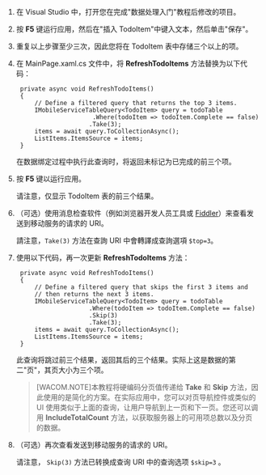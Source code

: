 

1. 在 Visual Studio 中，打开您在完成"数据处理入门"教程后修改的项目。

2. 按 **F5** 键运行应用，然后在"插入 TodoItem"中键入文本，然后单击"保存"。

3. 重复以上步骤至少三次，因此您将在 TodoItem 表中存储三个以上的项。 

2. 在 MainPage.xaml.cs 文件中，将 **RefreshTodoItems** 方法替换为以下代码：

        private async void RefreshTodoItems()
        {
            // Define a filtered query that returns the top 3 items.
            IMobileServiceTableQuery<TodoItem> query = todoTable
                            .Where(todoItem => todoItem.Complete == false)
                           .Take(3);
            items = await query.ToCollectionAsync();
            ListItems.ItemsSource = items;
        }

  	在数据绑定过程中执行此查询时，将返回未标记为已完成的前三个项。

3. 按 **F5** 键以运行应用。

  	请注意，仅显示 TodoItem 表的前三个结果。 

4. （可选）使用消息检查软件（例如浏览器开发人员工具或 [Fiddler]）来查看发送到移动服务的请求的 URI。 

   	請注意，`Take(3)` 方法在查詢 URI 中會轉譯成查詢選項 `$top=3`。

5. 使用以下代码，再一次更新 **RefreshTodoItems** 方法：
            
        private async void RefreshTodoItems()
        {
            // Define a filtered query that skips the first 3 items and 
            // then returns the next 3 items.
            IMobileServiceTableQuery<TodoItem> query = todoTable
                           .Where(todoItem => todoItem.Complete == false)
                           .Skip(3)
                           .Take(3);
            items = await query.ToCollectionAsync();
            ListItems.ItemsSource = items;
        }

   	此查询将跳过前三个结果，返回其后的三个结果。实际上这是数据的第二"页"，其页大小为三个项。

    >[WACOM.NOTE]本教程将硬编码分页值传递给 <strong>Take</strong> 和 <strong>Skip</strong> 方法，因此使用的是简化的方案。在实际应用中，您可以对页导航控件或类似的 UI 使用类似于上面的查询，让用户导航到上一页和下一页。您还可以调用 <strong>IncludeTotalCount</strong> 方法，以获取服务器上的可用项总数以及分页的数据。

6. （可选）再次查看发送到移动服务的请求的 URI。 

   	请注意， `Skip(3)` 方法已转换成查询 URI 中的查询选项 `$skip=3` 。

<!-- URLs -->
[Fiddler]: http://go.microsoft.com/fwlink/?LinkID=262412
